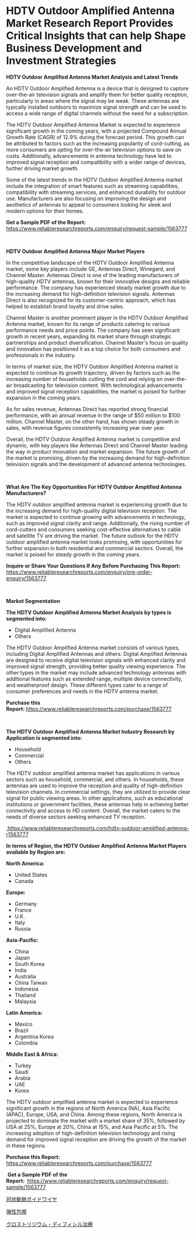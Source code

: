 <p><h1>HDTV Outdoor Amplified Antenna Market Research Report Provides Critical Insights that can help Shape Business Development and Investment Strategies</h1></p><p><strong>HDTV Outdoor Amplified Antenna Market Analysis and Latest Trends</strong></p>
<p><p>An HDTV Outdoor Amplified Antenna is a device that is designed to capture over-the-air television signals and amplify them for better quality reception, particularly in areas where the signal may be weak. These antennas are typically installed outdoors to maximize signal strength and can be used to access a wide range of digital channels without the need for a subscription.</p><p>The HDTV Outdoor Amplified Antenna Market is expected to experience significant growth in the coming years, with a projected Compound Annual Growth Rate (CAGR) of 12.9% during the forecast period. This growth can be attributed to factors such as the increasing popularity of cord-cutting, as more consumers are opting for over-the-air television options to save on costs. Additionally, advancements in antenna technology have led to improved signal reception and compatibility with a wider range of devices, further driving market growth.</p><p>Some of the latest trends in the HDTV Outdoor Amplified Antenna market include the integration of smart features such as streaming capabilities, compatibility with streaming services, and enhanced durability for outdoor use. Manufacturers are also focusing on improving the design and aesthetics of antennas to appeal to consumers looking for sleek and modern options for their homes.</p></p>
<p><strong>Get a Sample PDF of the Report:&nbsp;</strong> <a href="https://www.reliableresearchreports.com/enquiry/request-sample/1563777">https://www.reliableresearchreports.com/enquiry/request-sample/1563777</a></p>
<p>&nbsp;</p>
<p><strong>HDTV Outdoor Amplified Antenna Major Market Players</strong></p>
<p><p>In the competitive landscape of the HDTV Outdoor Amplified Antenna market, some key players include GE, Antennas Direct, Winegard, and Channel Master. Antennas Direct is one of the leading manufacturers of high-quality HDTV antennas, known for their innovative designs and reliable performance. The company has experienced steady market growth due to the increasing demand for high-definition television signals. Antennas Direct is also recognized for its customer-centric approach, which has helped to establish brand loyalty and drive sales.</p><p>Channel Master is another prominent player in the HDTV Outdoor Amplified Antenna market, known for its range of products catering to various performance needs and price points. The company has seen significant growth in recent years, expanding its market share through strategic partnerships and product diversification. Channel Master's focus on quality and innovation has positioned it as a top choice for both consumers and professionals in the industry.</p><p>In terms of market size, the HDTV Outdoor Amplified Antenna market is expected to continue its growth trajectory, driven by factors such as the increasing number of households cutting the cord and relying on over-the-air broadcasting for television content. With technological advancements and improved signal reception capabilities, the market is poised for further expansion in the coming years.</p><p>As for sales revenue, Antennas Direct has reported strong financial performance, with an annual revenue in the range of $50 million to $100 million. Channel Master, on the other hand, has shown steady growth in sales, with revenue figures consistently increasing year over year.</p><p>Overall, the HDTV Outdoor Amplified Antenna market is competitive and dynamic, with key players like Antennas Direct and Channel Master leading the way in product innovation and market expansion. The future growth of the market is promising, driven by the increasing demand for high-definition television signals and the development of advanced antenna technologies.</p></p>
<p>&nbsp;</p>
<p><strong>What Are The Key Opportunities For HDTV Outdoor Amplified Antenna Manufacturers?</strong></p>
<p><p>The HDTV outdoor amplified antenna market is experiencing growth due to the increasing demand for high-quality digital television reception. The market is expected to continue growing with advancements in technology, such as improved signal clarity and range. Additionally, the rising number of cord-cutters and consumers seeking cost-effective alternatives to cable and satellite TV are driving the market. The future outlook for the HDTV outdoor amplified antenna market looks promising, with opportunities for further expansion in both residential and commercial sectors. Overall, the market is poised for steady growth in the coming years.</p></p>
<p><strong>Inquire or Share Your Questions If Any Before Purchasing This Report:</strong> <a href="https://www.reliableresearchreports.com/enquiry/pre-order-enquiry/1563777">https://www.reliableresearchreports.com/enquiry/pre-order-enquiry/1563777</a></p>
<p>&nbsp;</p>
<p><strong>Market Segmentation</strong></p>
<p><strong>The HDTV Outdoor Amplified Antenna Market Analysis by types is segmented into:</strong></p>
<p><ul><li>Digital Amplified Antenna</li><li>Others</li></ul></p>
<p><p>The HDTV Outdoor Amplified Antenna market consists of various types, including Digital Amplified Antennas and others. Digital Amplified Antennas are designed to receive digital television signals with enhanced clarity and improved signal strength, providing better quality viewing experience. The other types in the market may include advanced technology antennas with additional features such as extended range, multiple device connectivity, and weatherproof design. These different types cater to a range of consumer preferences and needs in the HDTV antenna market.</p></p>
<p><strong>Purchase this Report:&nbsp;</strong><a href="https://www.reliableresearchreports.com/purchase/1563777">https://www.reliableresearchreports.com/purchase/1563777</a></p>
<p>&nbsp;</p>
<p><strong>The HDTV Outdoor Amplified Antenna Market Industry Research by Application is segmented into:</strong></p>
<p><ul><li>Household</li><li>Commercial</li><li>Others</li></ul></p>
<p><p>The HDTV outdoor amplified antenna market has applications in various sectors such as household, commercial, and others. In households, these antennas are used to improve the reception and quality of high-definition television channels. In commercial settings, they are utilized to provide clear signal for public viewing areas. In other applications, such as educational institutions or government facilities, these antennas help in achieving better connectivity and access to HD content. Overall, the market caters to the needs of diverse sectors seeking enhanced TV reception.</p></p>
<p><a href="https://www.reliableresearchreports.com/hdtv-outdoor-amplified-antenna-r1563777">&nbsp;https://www.reliableresearchreports.com/hdtv-outdoor-amplified-antenna-r1563777</a></p>
<p><strong>In terms of Region, the HDTV Outdoor Amplified Antenna Market Players available by Region are:</strong></p>
<p>
    <p> <strong> North America: </strong>
        <ul>
            <li>United States</li>
            <li>Canada</li>
        </ul>
        </p> 
    <p> <strong> Europe: </strong>
        <ul>
            <li>Germany</li>
            <li>France</li>
            <li>U.K.</li>
            <li>Italy</li>
            <li>Russia</li>
        </ul>
        </p> 
    <p> <strong> Asia-Pacific: </strong>
        <ul>
            <li>China</li>
            <li>Japan</li>
            <li>South Korea</li>
            <li>India</li>
            <li>Australia</li>
            <li>China Taiwan</li>
            <li>Indonesia</li>
            <li>Thailand</li>
            <li>Malaysia</li>
        </ul>
        </p> 
    <p> <strong> Latin America: </strong>
        <ul>
            <li>Mexico</li>
            <li>Brazil</li>
            <li>Argentina Korea</li>
            <li>Colombia</li>
        </ul>
        </p> 
    <p> <strong> Middle East & Africa: </strong>
        <ul>
            <li>Turkey</li>
            <li>Saudi</li>
            <li>Arabia</li>
            <li>UAE</li>
            <li>Korea</li>
        </ul>
    </p>
    </p>
<p><p>The HDTV outdoor amplified antenna market is expected to experience significant growth in the regions of North America (NA), Asia Pacific (APAC), Europe, USA, and China. Among these regions, North America is projected to dominate the market with a market share of 35%, followed by USA at 25%, Europe at 20%, China at 15%, and Asia Pacific at 5%. The increasing adoption of high-definition television technology and rising demand for improved signal reception are driving the growth of the market in these regions.</p></p>
<p><strong>Purchase this Report: </strong><a href="https://www.reliableresearchreports.com/purchase/1563777">https://www.reliableresearchreports.com/purchase/1563777</a></p>
<p>&nbsp;<strong>Get a Sample PDF of the Report:&nbsp;&nbsp;</strong><a href="https://www.reliableresearchreports.com/enquiry/request-sample/1563777">https://www.reliableresearchreports.com/enquiry/request-sample/1563777</a></p>
<p><strong></strong></p>
<p><p><a href="https://github.com/avwofrml53535/Market-Research-Report-List-1/blob/main/332601136380.md">冠状動脈ガイドワイヤ</a></p><p><a href="https://github.com/vtbvgl20191192/Market-Research-Report-List-1/blob/main/838565036381.md">弾性包帯</a></p><p><a href="https://github.com/laurenreichert/Market-Research-Report-List-1/blob/main/847586936382.md">クロストリジウム・ディフィシル治療</a></p></p>